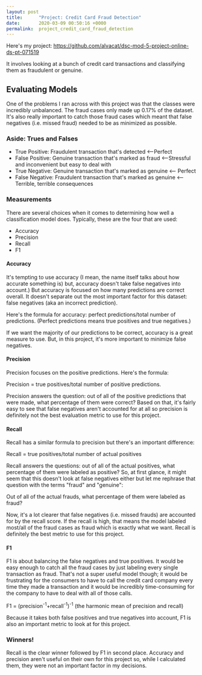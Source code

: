 ```yaml
---
layout: post
title:      "Project: Credit Card Fraud Detection"
date:       2020-03-09 00:50:16 +0000
permalink:  project_credit_card_fraud_detection
---
```


Here's my project: https://github.com/alvacat/dsc-mod-5-project-online-ds-pt-071519

It involves looking at a bunch of credit card transactions and classifying them as fraudulent or genuine.

## Evaluating Models

One of the problems I ran across with this project was that the classes were incredibly unbalanced.  The fraud cases only made up 0.17% of the dataset.  It's also really important to catch those fraud cases which meant that false negatives (i.e. missed fraud) needed to be as minimized as possible.

### Aside: Trues and Falses
- True Positive: Fraudulent transaction that's detected <--Perfect
- False Positive: Genuine transaction that's marked as fraud <--Stressful and inconvenient but easy to deal with
- True Negative: Genuine transaction that's marked as genuine <-- Perfect
- False Negative: Fraudulent transaction that's marked as genuine <--Terrible, terrible consequences

### Measurements
There are several choices when it comes to determining how well a classification model does.  Typically, these are the four that are used:
- Accuracy
- Precision
- Recall
- F1

#### Accuracy
It's tempting to use accuracy (I mean, the name itself talks about how accurate something is) but, accuracy doesn't take false negatives into account.)  But accuracy is focused on how many predictions are correct overall.  It doesn't separate out the most important factor for this dataset: false negatives (aka an incorrect prediction).

Here's the formula for accuracy: perfect predictions/total number of predictions.  (Perfect predictions means true positives and true negatives.) 

If we want the majority of our predictions to be correct, accuracy is a great measure to use.  But, in this project, it's more important to minimize false negatives.

#### Precision
Precision focuses on the positive predictions.  Here's the formula:

Precision = true positives/total number of positive predictions.  

Precision answers the question: out of all of the positive predictions that were made, what percentage of them were correct?  Based on that, it's fairly easy to see that false negatives aren't accounted for at all so precision is definitely not the best evaluation metric to use for this project.

#### Recall
Recall has a similar formula to precision but there's an important difference:

Recall = true positives/total number of actual positives

Recall answers the questions: out of all of the actual positives, what percentage of them were labeled as positive?  So, at first glance, it might seem that this doesn't look at false negatives either but let me rephrase that question with the terms "fraud" and "genuine":

Out of all of the actual frauds, what percentage of them were labeled as fraud?

Now, it's a lot clearer that false negatives (i.e. missed frauds) are accounted for by the recall score.  If the recall is high, that means the model labeled most/all of the fraud cases as fraud which is exactly what we want.  Recall is definitely the best metric to use for this project. 

#### F1
F1 is about balancing the false negatives and true positives.  It would be easy enough to catch all the fraud cases by just labeling every single transaction as fraud.  That's not a super useful model though; it would be frustrating for the consumers to have to call the credit card company every time they made a transaction and it would be incredibly time-consuming for the company to have to deal with all of those calls. 

F1 = (precision<sup>-1</sup>+recall<sup>-1</sup>)<sup>-1</sup>  (the harmonic mean of precision and recall)

Because it takes both false positives and true negatives into account, F1 is also an important metric to look at for this project.

### Winners!
Recall is the clear winner followed by F1 in second place.  Accuracy and precision aren't useful on their own for this project so, while I calculated them, they were not an important factor in my decisions.
